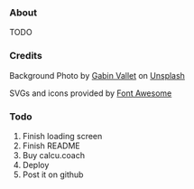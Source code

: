 ### About
TODO
<!-- ### Deployment

This section has moved here: [https://facebook.github.io/create-react-app/docs/deployment](https://facebook.github.io/create-react-app/docs/deployment) -->

### Credits
Background Photo by <a href="https://unsplash.com/@gabinvallet?utm_source=unsplash&utm_medium=referral&utm_content=creditCopyText">Gabin Vallet</a> on <a href="https://unsplash.com/t/health?utm_source=unsplash&utm_medium=referral&utm_content=creditCopyText">Unsplash</a>

SVGs and icons provided by <a href="https://fontawesome.com/license">Font Awesome</a>

### Todo
1. Finish loading screen
2. Finish README 
3. Buy calcu.coach
4. Deploy
5. Post it on github